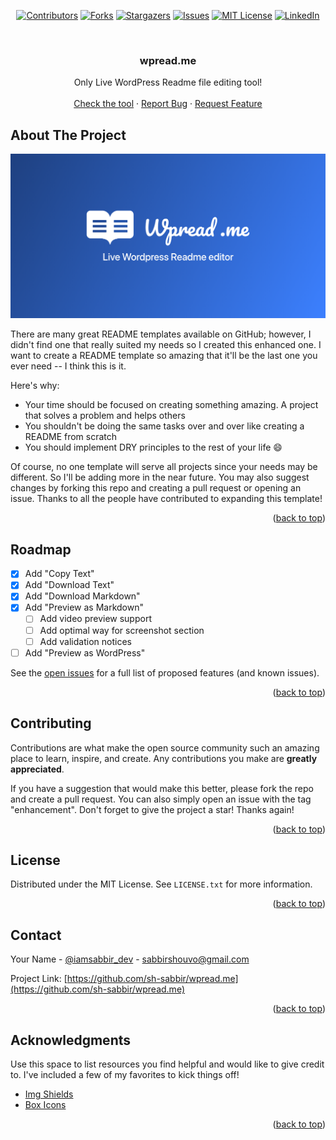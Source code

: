 <div id="top"></div>
<!--
*** Thanks for checking out the Best-README-Template. If you have a suggestion
*** that would make this better, please fork the repo and create a pull request
*** or simply open an issue with the tag "enhancement".
*** Don't forget to give the project a star!
*** Thanks again! Now go create something AMAZING! :D
-->



<!-- PROJECT SHIELDS -->
<!--
*** I'm using markdown "reference style" links for readability.
*** Reference links are enclosed in brackets [ ] instead of parentheses ( ).
*** See the bottom of this document for the declaration of the reference variables
*** for contributors-url, forks-url, etc. This is an optional, concise syntax you may use.
*** https://www.markdownguide.org/basic-syntax/#reference-style-links
-->
<div align="center">
  
[![Contributors][contributors-shield]][contributors-url]
[![Forks][forks-shield]][forks-url]
[![Stargazers][stars-shield]][stars-url]
[![Issues][issues-shield]][issues-url]
[![MIT License][license-shield]][license-url]
[![LinkedIn][linkedin-shield]][linkedin-url]
  
</div>


<!-- PROJECT LOGO -->
<br />
<div align="center">

  <h3 align="center">wpread.me</h3>

  <p align="center">
    Only Live WordPress Readme file editing tool!
    <br />
    <br />
    <a href="https://www.wpread.me/">Check the tool</a>
    ·
    <a href="https://github.com/sh-sabbir/wpread.me/issues">Report Bug</a>
    ·
    <a href="https://github.com/sh-sabbir/wpread.me/issues">Request Feature</a>
  </p>
</div>



<!-- ABOUT THE PROJECT -->
## About The Project

[![WPRead.me Banner][product-screenshot]](https://www.wpread.me/)

There are many great README templates available on GitHub; however, I didn't find one that really suited my needs so I created this enhanced one. I want to create a README template so amazing that it'll be the last one you ever need -- I think this is it.

Here's why:
* Your time should be focused on creating something amazing. A project that solves a problem and helps others
* You shouldn't be doing the same tasks over and over like creating a README from scratch
* You should implement DRY principles to the rest of your life :smile:

Of course, no one template will serve all projects since your needs may be different. So I'll be adding more in the near future. You may also suggest changes by forking this repo and creating a pull request or opening an issue. Thanks to all the people have contributed to expanding this template!


<p align="right">(<a href="#top">back to top</a>)</p>


<!-- ROADMAP -->
## Roadmap

- [x] Add "Copy Text"
- [x] Add "Download Text"
- [x] Add "Download Markdown"
- [x] Add "Preview as Markdown"
  - [ ] Add video preview support
  - [ ] Add optimal way for screenshot section
  - [ ] Add validation notices
- [ ] Add "Preview as WordPress"

See the [open issues](https://github.com/sh-sabbir/wpread.me/issues) for a full list of proposed features (and known issues).

<p align="right">(<a href="#top">back to top</a>)</p>



<!-- CONTRIBUTING -->
## Contributing

Contributions are what make the open source community such an amazing place to learn, inspire, and create. Any contributions you make are **greatly appreciated**.

If you have a suggestion that would make this better, please fork the repo and create a pull request. You can also simply open an issue with the tag "enhancement".
Don't forget to give the project a star! Thanks again!

<p align="right">(<a href="#top">back to top</a>)</p>



<!-- LICENSE -->
## License

Distributed under the MIT License. See `LICENSE.txt` for more information.

<p align="right">(<a href="#top">back to top</a>)</p>



<!-- CONTACT -->
## Contact

Your Name - [@iamsabbir_dev](https://twitter.com/iamsabbir_dev) - sabbirshouvo@gmail.com

Project Link: [https://github.com/sh-sabbir/wpread.me](https://github.com/sh-sabbir/wpread.me)

<p align="right">(<a href="#top">back to top</a>)</p>



<!-- ACKNOWLEDGMENTS -->
## Acknowledgments

Use this space to list resources you find helpful and would like to give credit to. I've included a few of my favorites to kick things off!

* [Img Shields](https://shields.io)
* [Box Icons](https://boxicons.com)

<p align="right">(<a href="#top">back to top</a>)</p>



<!-- MARKDOWN LINKS & IMAGES -->
<!-- https://www.markdownguide.org/basic-syntax/#reference-style-links -->
[contributors-shield]: https://img.shields.io/github/contributors/sh-sabbir/wpread.me.svg?style=for-the-badge
[contributors-url]: https://github.com/sh-sabbir/wpread.me/graphs/contributors
[forks-shield]: https://img.shields.io/github/forks/sh-sabbir/wpread.me.svg?style=for-the-badge
[forks-url]: https://github.com/sh-sabbir/wpread.me/network/members
[stars-shield]: https://img.shields.io/github/stars/sh-sabbir/wpread.me.svg?style=for-the-badge
[stars-url]: https://github.com/sh-sabbir/wpread.me/stargazers
[issues-shield]: https://img.shields.io/github/issues/sh-sabbir/wpread.me.svg?style=for-the-badge
[issues-url]: https://github.com/sh-sabbir/wpread.me/issues
[license-shield]: https://img.shields.io/github/license/sh-sabbir/wpread.me.svg?style=for-the-badge
[license-url]: https://github.com/sh-sabbir/wpread.me/blob/master/LICENSE.txt
[linkedin-shield]: https://img.shields.io/badge/-LinkedIn-black.svg?style=for-the-badge&logo=linkedin&colorB=555
[linkedin-url]: https://linkedin.com/in/sabbirshouvo
[product-screenshot]: banner.png

